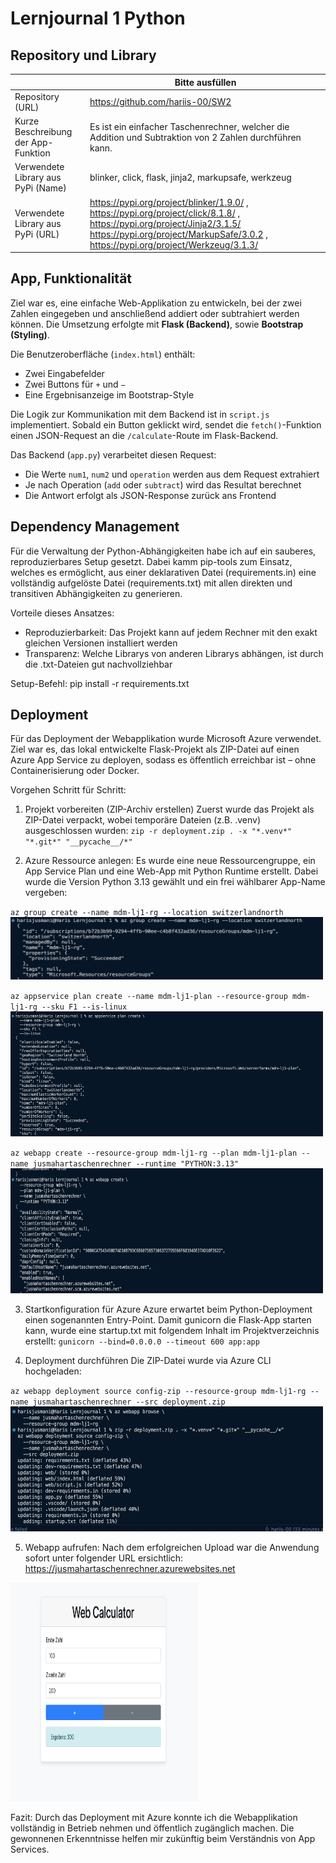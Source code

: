 ﻿# Lernjournal 1 Python

## Repository und Library

| | Bitte ausfüllen |
| -------- | ------- |
| Repository (URL)  | https://github.com/hariis-00/SW2 |
| Kurze Beschreibung der App-Funktion | Es ist ein einfacher Taschenrechner, welcher die Addition und Subtraktion von 2 Zahlen durchführen kann.|
| Verwendete Library aus PyPi (Name) |blinker, click, flask, jinja2, markupsafe, werkzeug|
| Verwendete Library aus PyPi (URL) | https://pypi.org/project/blinker/1.9.0/ , https://pypi.org/project/click/8.1.8/ ,  https://pypi.org/project/Jinja2/3.1.5/ https://pypi.org/project/MarkupSafe/3.0.2 , https://pypi.org/project/Werkzeug/3.1.3/  |

## App, Funktionalität

Ziel war es, eine einfache Web-Applikation zu entwickeln, bei der zwei Zahlen eingegeben und anschließend addiert oder subtrahiert werden können. Die Umsetzung erfolgte mit **Flask (Backend)**, sowie **Bootstrap (Styling)**.

Die Benutzeroberfläche (`index.html`) enthält:
- Zwei Eingabefelder
- Zwei Buttons für `+` und `−`
- Eine Ergebnisanzeige im Bootstrap-Style

Die Logik zur Kommunikation mit dem Backend ist in `script.js` implementiert. Sobald ein Button geklickt wird, sendet die `fetch()`-Funktion einen JSON-Request an die `/calculate`-Route im Flask-Backend.

Das Backend (`app.py`) verarbeitet diesen Request:
- Die Werte `num1`, `num2` und `operation` werden aus dem Request extrahiert
- Je nach Operation (`add` oder `subtract`) wird das Resultat berechnet
- Die Antwort erfolgt als JSON-Response zurück ans Frontend

## Dependency Management

Für die Verwaltung der Python-Abhängigkeiten habe ich auf ein sauberes, reproduzierbares Setup gesetzt. Dabei kamm pip-tools zum Einsatz, welches es ermöglicht, aus einer deklarativen Datei (requirements.in) eine vollständig aufgelöste Datei (requirements.txt) mit allen direkten und transitiven Abhängigkeiten zu generieren.

Vorteile dieses Ansatzes:
- Reproduzierbarkeit: Das Projekt kann auf jedem Rechner mit den exakt gleichen Versionen installiert werden
- Transparenz: Welche Librarys von anderen Librarys abhängen, ist durch die .txt-Dateien gut nachvollziehbar

Setup-Befehl:
pip install -r requirements.txt

## Deployment

Für das Deployment der Webapplikation wurde Microsoft Azure verwendet. Ziel war es, das lokal entwickelte Flask-Projekt als ZIP-Datei auf einen Azure App Service zu deployen, sodass es öffentlich erreichbar ist – ohne Containerisierung oder Docker.

Vorgehen Schritt für Schritt:

1. Projekt vorbereiten (ZIP-Archiv erstellen)
Zuerst wurde das Projekt als ZIP-Datei verpackt, wobei temporäre Dateien (z.B. .venv) ausgeschlossen wurden:
`zip -r deployment.zip . -x "*.venv*" "*.git*" "__pycache__/*"`

2. Azure Ressource anlegen:
Es wurde eine neue Ressourcengruppe, ein App Service Plan und eine Web-App mit Python Runtime erstellt. Dabei wurde die Version Python 3.13 gewählt und ein frei wählbarer App-Name vergeben:

`az group create --name mdm-lj1-rg --location switzerlandnorth`
<img src="images/lj1_jusmahar_azure_ressourcengruppe.png" alt="Ressourcengruppe" width="500" height="100">

`az appservice plan create --name mdm-lj1-plan --resource-group mdm-lj1-rg --sku F1 --is-linux`
<img src="images/lj1_jusmahar_azure_appservice.png" alt="App Service" width="500" height="200">

`az webapp create --resource-group mdm-lj1-rg --plan mdm-lj1-plan --name jusmahartaschenrechner --runtime "PYTHON:3.13"`
<img src="images/lj1_jusmahar_azure_webapp.png" alt="Web App" width="500" height="200">

3. Startkonfiguration für Azure
Azure erwartet beim Python-Deployment einen sogenannten Entry-Point. Damit gunicorn die Flask-App starten kann, wurde eine startup.txt mit folgendem Inhalt im Projektverzeichnis erstellt:
`gunicorn --bind=0.0.0.0 --timeout 600 app:app`

4. Deployment durchführen
Die ZIP-Datei wurde via Azure CLI hochgeladen:

`az webapp deployment source config-zip --resource-group mdm-lj1-rg --name jusmahartaschenrechner --src deployment.zip`
<img src="images/lj1_jusmahar_azure_deployment.png" alt="Web App" width="500" height="200">

5. Webapp aufrufen:
Nach dem erfolgreichen Upload war die Anwendung sofort unter folgender URL ersichtlich:
https://jusmahartaschenrechner.azurewebsites.net

<img src="images/lj1_jusmahar_azure_applikation.png" alt="Web App" width="300" height="350">

Fazit:
Durch das Deployment mit Azure konnte ich die Webapplikation vollständig in Betrieb nehmen und öffentlich zugänglich machen. Die gewonnenen Erkenntnisse helfen mir zukünftig beim Verständnis von App Services. 
